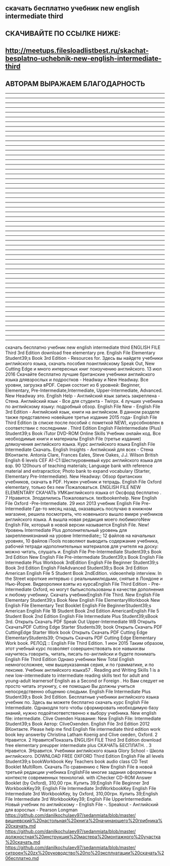 скачать бесплатно учебник new english intermediate third
--------------------------------------------------
СКАЧИВАЙТЕ ПО ССЫЛКЕ НИЖЕ:
--------------------------------------------------
http://meetups.filesloadlistbest.ru/skachat-besplatno-uchebnik-new-english-intermediate-third
--------------------------------------------------
АВТОРАМ ВЫРАЖАЕМ БЛАГОДАРНОСТЬ
--------------------------------------------------
--------------------------------------------------
--------------------------------------------------
--------------------------------------------------
--------------------------------------------------
--------------------------------------------------
--------------------------------------------------
--------------------------------------------------
--------------------------------------------------
--------------------------------------------------
--------------------------------------------------
--------------------------------------------------
--------------------------------------------------
--------------------------------------------------
--------------------------------------------------
--------------------------------------------------
--------------------------------------------------
--------------------------------------------------
--------------------------------------------------
--------------------------------------------------
--------------------------------------------------
--------------------------------------------------
--------------------------------------------------
--------------------------------------------------
--------------------------------------------------
--------------------------------------------------
--------------------------------------------------
--------------------------------------------------
--------------------------------------------------
--------------------------------------------------
--------------------------------------------------
--------------------------------------------------
--------------------------------------------------
--------------------------------------------------
--------------------------------------------------
--------------------------------------------------
--------------------------------------------------
--------------------------------------------------
--------------------------------------------------
--------------------------------------------------
--------------------------------------------------
--------------------------------------------------
--------------------------------------------------
--------------------------------------------------
--------------------------------------------------
--------------------------------------------------
--------------------------------------------------
--------------------------------------------------
--------------------------------------------------
--------------------------------------------------
--------------------------------------------------
--------------------------------------------------
--------------------------------------------------
--------------------------------------------------
скачать бесплатно учебник new english intermediate third ENGLISH FILE Third 3rd Edition download free elementary pre. English File Elementary Student39;s Book 3rd Edition - Resources for. Здесь вы найдете учебники английского языка, скачать пособия поанглийскому Speak Out, New Cutting Edge и много интересных книг поизучению английского. 13 июл 2016  Скачайте бесплатно лучшие британские учебники английского языка длявзрослых и подростков - Headway и New Headway. Все уровни, загрузка вPDF.  Серия состоит из 6 уровней: Beginner, Elementary, Pre-Intermediate,Intermediate, Upper-Intermediate, Advanced. New Headway  это. English Help - Английский язык запись закреплена - Стена. Английский язык - Все для студента - Twirpx. 4 лучших учебника по английскому языку: подробный обзор. English File New -
English File 3rd Edition - Английский язык, книги на английском. В данном разделе также представлено новейшее третье издание 2015 года- English File Third Edition (в списке после пособий с пометкой NEW), курсобновлен в соответствии с последними . Third Edition English FileIntermediate (Plus) Student39;s Book  iTutor DVD-ROM  Online Skills Учебник онлайн код. Все необходимые книги и материалы English File (третье издание) дляизучения английского языка. Курс английского языка English File Intermediate  Скачать. English Insights - Английский для всех - Стена  ВКонтакте. Antonia Clare, Frances Eales, Steve Oakes, J.J. Wilson British English  6 levels CEF A1-C1 Шестиуровневый курс английского языка для взр.  90  120hours of teaching materials; Language bank with reference material and extrapractice; Photo bank to expand vocabulary (Starter, Elementary  Pre-Intermediate). New Headway: Обзор британских учебников, скачать в PDF. Нужен учебник и тетрадь. English File Oxford elementary, только без new Пожаловаться. ENGLISH FILE NEW ELEMENTARY СКАЧАТЬ УМКанглийского языка от Оксфорд бесплатно . 7 Нравится. 3поделились  Пожаловаться. textbookenhelp. New English File Oxford -Pre-Intermediate.
29 июл 2013  учебник English File Pre-Intermediate Где-то месяц назад, оказавшись послучаю в книжном магазине, решила посмотреть, что новенького вышло вмире учебников английского языка. А вышла новая редакция моего любимогоNew English File, который в новой версии называется English File. New! Уровень Intermediate Plus  дополнительный уровень для закреплениязнаний на уровне Intermediate;; 12 файлов на начальных уровнях, 10 файлов iTools позволяют выводить содержание учебника, рабочей тетради идополнительных материалов для учителя на доску: можно читать, слушать и. English File Pre-Intermediate Student39;s Book 3rd Edition  New English File Pre-intermediate Student39;s Book  English File Intermediate Plus Workbook 3rdEdition  English File Beginner Student39;s Book 3rd Edition  English FileAdvanced Student39;s Book 3rd Edition  American English File 5 Student Book 2ndEdition. videoenhelp interview. In the Street  короткие интервью с реальнымилюдьми, снятые в Лондоне и Нью-Йорке. Видеоролики взяты из курсаEnglish File Third Edition - Pre-Intermediate Oxford, но могут бытьиспользованы в качестве дополнения к любому учебнику. Скачать учебникEnglish File Third. New English File Elementary Student39;s Book  New English File ElementaryWorkbook  New English File Elementary Test Booklet  English File BeginnerStudent39;s  American English File 1B Student Book 2nd Edition  AmericanEnglish File 5 Student Book 2nd Edition  English File Intermediate Plus Student39;sBook 3rd. Открыть  Скачать PDF  Speak Out Upper-Intermediate WB  Открыть  СкачатьPDF  Cutting Edge Starter Students39; book  Открыть  Скачать PDF  CuttingEdge Starter Work book  Открыть  Скачать PDF  Cutting Edge ElementaryStudents39;  Открыть  Скачать PDF  Cutting Edge Elementary Work book. РЕЛОД :: English File Third Edition. 1 июн 2015  Таким образом, этот учебный курс позволяет совершенствовать все навыки:вы научитесь говорить, читать, писать по-английски и будете понимать English File Third Edition  Однако учебники New Total English немногосложнее, чем вышеуказанная серия, и по грамматике, и по лексике.
Учебник английского языка57 . Reading and Writing Skills 1 is a new low-intermediate to intermediate reading skills text for adult and young-adult learnersof English as a Second or Foreign . Но Вам следует не просто читать этукнигу, с ее помощью Вы должны учиться непосредственно общению слюдьми. English File Intermediate Plus Student39;s Book 3rd Edition. Бесплатные учебники английского языка  учебник по. Здесь вы можете бесплатно скачать курс English File Intermediate.  Однакодля того чтобы сформировать необходимую базу знаний, нужно подойтиответственно к выбору учебника. New english file: intermediate. Clive Oxenden Название: New English File: Intermediate Student39;s Book Автор: CliveOxenden. English File 3rd Edition 2012  ВКонтакте. Please help me find English file intermediate third edition work book key answerby Christina Latham Koenig and Clive oxeden, Oxford. 2 Нравится. 2 НравитсяПоказать  ENGLISH FILE Third 3rd Edition download free elementary preupper intermediate plus СКАЧАТЬ БЕСПЛАТН. . 3 Нравится. 3Нравится. Учебники английского языка  Glory School - Школа английского. DOWNLOAD FREE OXFORD Third Edition English File all levels Student39;s bookWorkbook Key Teachers book audio class CD Test Booklet MultiRom. Скачать По сравнению с New English File в новой третьей редакции учебника EnglishFile многие задания оформлены в контексте современных технологий.
with iChecker CD-ROM  Answer Booklet (by Oxford), 310,00 грн. Купить 39;English File Beginner 3rd WorkbookKey39;  English File Intermediate 3rdWorkbookKey  English File Intermediate 3rd WorkbookKey, by Oxford, 310,00грн. Купить 39;English File Intermediate 3rd WorkbookKey39;  English File UpperIntermediate. Новый учебник по английскому - English File -. Speakout - Английский для взрослых - Pearson Longman
https://github.com/danilkochulaev97/sedanmiata/blob/master/вишневский%20настольная%20книга%20начинающего%20грибника%20скачать.md
https://github.com/danilkochulaev97/sedanmiata/blob/master/должностная%20инструкция%20мастера%20монтажного%20участка%20скачать.md
https://github.com/danilkochulaev97/sedanmiata/blob/master/ситроен%20zx%20руководство%20по%20эксплуатации%20скачать%20бесплатно.md